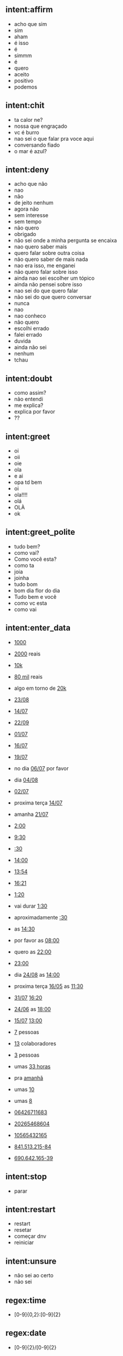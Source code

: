 ## intent:affirm
- acho que sim
- sim
- aham
- é isso
- é
- simmm
- é
- quero
- aceito
- positivo
- podemos

## intent:chit
- ta calor ne?
- nossa que engraçado
- vc é burro
- nao sei o que falar pra voce aqui
- conversando fiado
- o mar é azul?


## intent:deny
- acho que não
- nao
- não
- de jeito nenhum
- agora não
- sem interesse
- sem tempo
- não quero
- obrigado
- não sei onde a minha pergunta se encaixa
- nao quero saber mais
- quero falar sobre outra coisa
- não quero saber de mais nada
- nao era isso, me enganei
- não quero falar sobre isso
- ainda nao sei escolher um tópico
- ainda não pensei sobre isso
- nao sei do que quero falar
- não sei do que quero conversar
- nunca
- nao
- nao conheco
- não quero
- escolhi errado
- falei errado
- duvida
- ainda não sei
- nenhum
- tchau

## intent:doubt
- como assim?
- não entendi
- me explica?
- explica por favor
- ??

## intent:greet
- oi
- oii
- oie
- ola
- e ai
- opa td bem
- oi
- ola!!!!
- olá
- OLÀ
- ok

## intent:greet_polite
- tudo bem?
- como vai?
- Como você esta?
- como ta
- joia
- joinha
- tudo bom
- bom dia flor do dia
- Tudo bem e você
- como vc esta
- como vai

## intent:enter_data
- [1000](number)
- [2000](number) reais
- [10k](number)
- [80 mil](number) reais
- algo em torno de [20k](number)

- [23/08](date)
- [14/07](date)
- [22/09](date)
- [01/07](date)
- [16/07](date)
- [19/07](date)
- no dia [06/07](date) por favor
- dia [04/08](date)
- [02/07](date)
- proxima terça [14/07](date)
- amanha [21/07](date)

- [2:00](time)
- [9:30](time)
- [:30](time)
- [14:00](time)
- [13:54](time)
- [16:21](time)
- [1:20](time)
- vai durar [1:30](time)
- aproximadamente [:30](time)
- as [14:30](time)
- por favor as [08:00](time)
- quero as [22:00](time)
- [23:00](time)

- dia [24/08](date) as [14:00](time)
- proxima terça [16/05](date) as [11:30](time)
- [31/07](date) [16:20](time)
- [24/06](date) as [18:00](time)
- [15/07](date) [13:00](time)

- [7](number) pessoas
- [13](number) colaboradores
- [3](number) pessoas
- umas [3](number)[3 horas](time)
- pra [amanhã](date)
- umas [10](number)
- umas [8](number)


- [06426711683](cpf)
- [20265468604](cpf)
- [10565432165](cpf)
- [841.513.215-84](cpf)
- [690.642.165-39](cpf)

## intent:stop
- parar

## intent:restart
- restart
- resetar
- começar dnv
- reiniciar

## intent:unsure
- não sei ao certo
- não sei

## regex:time
- [0-9]{0,2}:[0-9]{2}

## regex:date
- [0-9]{2}/[0-9]{2}
